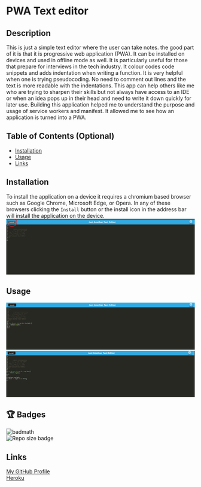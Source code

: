 # PWA Text editor

## Description

This is just a simple text editor where the user can take notes. the good part of it is that it is progressive web application (PWA). It can be installed on devices and used in offline mode as well. It is particularly useful for those that prepare for interviews in the tech industry. It colour codes code snippets and adds indentation when writing a function. It is very helpful when one is trying pseudocoding. No need to comment out lines and the text is more readable with the indentations. 
This app can help others like me who are trying to sharpen their skills but not always have access to an IDE or when an idea pops up in their head and need to write it down quickly for later use. 
Building this application helped me to understand the purpose and usage of service workers and manifest. It allowed me to see how an application is turned into a PWA. 

## Table of Contents (Optional)

- [Installation](#installation)
- [Usage](#usage)
- [Links](#links)


## Installation

To install the application on a device it requires a chromium based browser such as Google Chrome, Microsoft Edge, or Opera. In any of these browsers clicking the `Install` button or the install icon in the address bar will install the application on the device. 
![Install](./Assets/screenshot.png)

## Usage

![alt text](./Assets/screenshot2.png)
![alt text](./Assets/screenshot3.png)

## :trophy: Badges

![badmath](https://img.shields.io/github/languages/top/bordanattila/text-editor)  
![Repo size badge](https://img.shields.io/github/repo-size/bordanattila/text-editor?color=information)

## Links
  [My GitHub Profile](https://github.com/attila)  
  [Heroku](https://attilatexteditor-app.herokuapp.com/)
